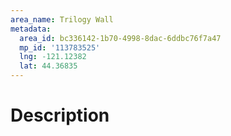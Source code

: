 ```yaml
---
area_name: Trilogy Wall
metadata:
  area_id: bc336142-1b70-4998-8dac-6ddbc76f7a47
  mp_id: '113783525'
  lng: -121.12382
  lat: 44.36835
---
```

# Description
